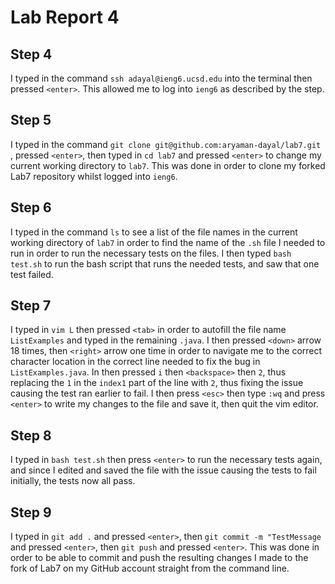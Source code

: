 # Lab Report 4
## Step 4
I typed in the command `ssh adayal@ieng6.ucsd.edu` into the terminal then pressed `<enter>`. This allowed me to log into `ieng6` as described by the step.

## Step 5
I typed in the command `git clone git@github.com:aryaman-dayal/lab7.git` , pressed `<enter>`, then typed in `cd lab7` and pressed `<enter>` to change my current working directory to `lab7`. This was done in order to clone my forked Lab7 repository whilst logged into `ieng6`.

## Step 6
I typed in the command `ls` to see a list of the file names in the current working directory of `lab7` in order to find the name of the `.sh` file I needed to run in order to run the necessary tests on the files. I then typed `bash test.sh` to run the bash script that runs the needed tests, and saw that one test failed.

## Step 7
I typed in `vim L` then pressed `<tab>` in order to autofill the file name `ListExamples` and typed in the remaining `.java`. I then pressed `<down>` arrow 18 times, then `<right>` arrow one time in order to navigate me to the correct character location in the correct line needed to fix the bug in `ListExamples.java`. In then pressed `i` then `<backspace>` then `2`, thus replacing the `1` in the `index1` part of the line with `2`, thus fixing the issue causing the test ran earlier to fail. I then press `<esc>` then type `:wq` and press `<enter>` to write my changes to the file and save it, then quit the vim editor. 

## Step 8
I typed in `bash test.sh` then press `<enter>` to run the necessary tests again, and since I edited and saved the file with the issue causing the tests to fail initially, the tests now all pass.

## Step 9
I typed in `git add .` and pressed `<enter>`, then `git commit -m "TestMessage` and pressed `<enter>`, then `git push` and pressed `<enter>`. This was done in order to be able to commit and push the resulting changes I made to the fork of Lab7 on my GitHub account straight from the command line. 
